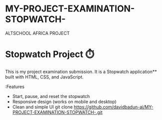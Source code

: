 # MY-PROJECT-EXAMINATION-STOPWATCH-
ALTSCHOOL AFRICA PROJECT 
# Stopwatch Project ⏱️

This is my project examination submission. It is a Stopwatch application** built with HTML, CSS, and JavaScript.

:Features
- Start, pause, and reset the stopwatch
- Responsive design (works on mobile and desktop)
- Clean and simple UI
   git clone https://github.com/davidbadun-ai/MY-PROJECT-EXAMINATION-STOPWATCH-.git
